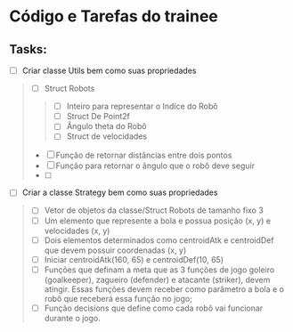 # Código e Tarefas do trainee

## Tasks:

- [ ] Criar classe Utils bem como suas propriedades
> - [ ] Struct Robots
>> - [ ] Inteiro para representar o Indíce do Robô
>> - [ ] Struct De Point2f
>> - [ ] Ângulo theta do Robô
>> - [ ] Struct de velocidades
> - [ ] Função de retornar distâncias entre dois pontos
> - [ ] Função para retornar o ângulo que o robô deve seguir
> - [ ]

- [ ] Criar a classe Strategy bem como suas propriedades
> - [ ] Vetor de objetos da classe/Struct Robots de tamanho fixo 3
> - [ ] Um elemento que represente a bola e possua posição (x, y) e velocidades (x, y)
> - [ ] Dois elementos determinados como centroidAtk e centroidDef que devem possuir coordenadas (x, y)
> - [ ] Iniciar centroidAtk(160, 65) e centroidDef(10, 65)
> - [ ] Funções que definam a meta que as 3 funções de jogo goleiro (goalkeeper), zagueiro (defender) e atacante (striker), devem atingir. Essas funções devem receber como parâmetro a bola e o robô que receberá
essa função no jogo; 
> - [ ] Função decisions que define como cada robô vai funcionar durante o jogo.
